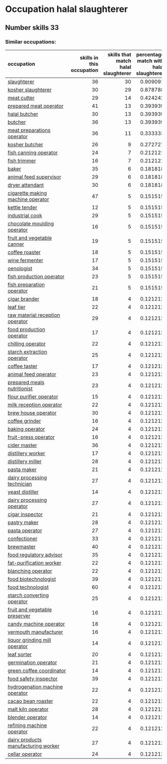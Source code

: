 # Occupation halal slaughterer
## Number skills 33
### Similar occupations:
| occupation                                                                    |   skills in this occupation |   skills that match halal slaughterer |   percentage match with halal slaughterer |   skills not in halal slaughterer |
|:------------------------------------------------------------------------------|----------------------------:|--------------------------------------:|------------------------------------------:|----------------------------------:|
| [slaughterer](slaughterer.md)                                                 |                          36 |                                    30 |                                  0.909091 |                                 6 |
| [kosher slaughterer](kosher_slaughterer.md)                                   |                          30 |                                    29 |                                  0.878788 |                                 1 |
| [meat cutter](meat_cutter.md)                                                 |                          29 |                                    14 |                                  0.424242 |                                15 |
| [prepared meat operator](prepared_meat_operator.md)                           |                          41 |                                    13 |                                  0.393939 |                                28 |
| [halal butcher](halal_butcher.md)                                             |                          30 |                                    13 |                                  0.393939 |                                17 |
| [butcher](butcher.md)                                                         |                          36 |                                    13 |                                  0.393939 |                                23 |
| [meat preparations operator](meat_preparations_operator.md)                   |                          36 |                                    11 |                                  0.333333 |                                25 |
| [kosher butcher](kosher_butcher.md)                                           |                          26 |                                     9 |                                  0.272727 |                                17 |
| [fish canning operator](fish_canning_operator.md)                             |                          24 |                                     7 |                                  0.212121 |                                17 |
| [fish trimmer](fish_trimmer.md)                                               |                          16 |                                     7 |                                  0.212121 |                                 9 |
| [baker](baker.md)                                                             |                          35 |                                     6 |                                  0.181818 |                                29 |
| [animal feed supervisor](animal_feed_supervisor.md)                           |                          29 |                                     6 |                                  0.181818 |                                23 |
| [dryer attendant](dryer_attendant.md)                                         |                          30 |                                     6 |                                  0.181818 |                                24 |
| [cigarette making machine operator](cigarette_making_machine_operator.md)     |                          47 |                                     5 |                                  0.151515 |                                42 |
| [kettle tender](kettle_tender.md)                                             |                          12 |                                     5 |                                  0.151515 |                                 7 |
| [industrial cook](industrial_cook.md)                                         |                          29 |                                     5 |                                  0.151515 |                                24 |
| [chocolate moulding operator](chocolate_moulding_operator.md)                 |                          16 |                                     5 |                                  0.151515 |                                11 |
| [fruit and vegetable canner](fruit_and_vegetable_canner.md)                   |                          19 |                                     5 |                                  0.151515 |                                14 |
| [coffee roaster](coffee_roaster.md)                                           |                          18 |                                     5 |                                  0.151515 |                                13 |
| [wine fermenter](wine_fermenter.md)                                           |                          17 |                                     5 |                                  0.151515 |                                12 |
| [oenologist](oenologist.md)                                                   |                          34 |                                     5 |                                  0.151515 |                                29 |
| [fish production operator](fish_production_operator.md)                       |                          23 |                                     5 |                                  0.151515 |                                18 |
| [fish preparation operator](fish_preparation_operator.md)                     |                          21 |                                     5 |                                  0.151515 |                                16 |
| [cigar brander](cigar_brander.md)                                             |                          18 |                                     4 |                                  0.121212 |                                14 |
| [leaf tier](leaf_tier.md)                                                     |                          22 |                                     4 |                                  0.121212 |                                18 |
| [raw material reception operator](raw_material_reception_operator.md)         |                          29 |                                     4 |                                  0.121212 |                                25 |
| [food production operator](food_production_operator.md)                       |                          17 |                                     4 |                                  0.121212 |                                13 |
| [chilling operator](chilling_operator.md)                                     |                          22 |                                     4 |                                  0.121212 |                                18 |
| [starch extraction operator](starch_extraction_operator.md)                   |                          25 |                                     4 |                                  0.121212 |                                21 |
| [coffee taster](coffee_taster.md)                                             |                          17 |                                     4 |                                  0.121212 |                                13 |
| [animal feed operator](animal_feed_operator.md)                               |                          23 |                                     4 |                                  0.121212 |                                19 |
| [prepared meals nutritionist](prepared_meals_nutritionist.md)                 |                          23 |                                     4 |                                  0.121212 |                                19 |
| [flour purifier operator](flour_purifier_operator.md)                         |                          15 |                                     4 |                                  0.121212 |                                11 |
| [milk reception operator](milk_reception_operator.md)                         |                          22 |                                     4 |                                  0.121212 |                                18 |
| [brew house operator](brew_house_operator.md)                                 |                          30 |                                     4 |                                  0.121212 |                                26 |
| [coffee grinder](coffee_grinder.md)                                           |                          16 |                                     4 |                                  0.121212 |                                12 |
| [baking operator](baking_operator.md)                                         |                          24 |                                     4 |                                  0.121212 |                                20 |
| [fruit-press operator](fruit-press_operator.md)                               |                          16 |                                     4 |                                  0.121212 |                                12 |
| [cider master](cider_master.md)                                               |                          36 |                                     4 |                                  0.121212 |                                32 |
| [distillery worker](distillery_worker.md)                                     |                          17 |                                     4 |                                  0.121212 |                                13 |
| [distillery miller](distillery_miller.md)                                     |                          28 |                                     4 |                                  0.121212 |                                24 |
| [pasta maker](pasta_maker.md)                                                 |                          21 |                                     4 |                                  0.121212 |                                17 |
| [dairy processing technician](dairy_processing_technician.md)                 |                          27 |                                     4 |                                  0.121212 |                                23 |
| [yeast distiller](yeast_distiller.md)                                         |                          14 |                                     4 |                                  0.121212 |                                10 |
| [dairy processing operator](dairy_processing_operator.md)                     |                          27 |                                     4 |                                  0.121212 |                                23 |
| [cigar inspector](cigar_inspector.md)                                         |                          21 |                                     4 |                                  0.121212 |                                17 |
| [pastry maker](pastry_maker.md)                                               |                          28 |                                     4 |                                  0.121212 |                                24 |
| [pasta operator](pasta_operator.md)                                           |                          27 |                                     4 |                                  0.121212 |                                23 |
| [confectioner](confectioner.md)                                               |                          33 |                                     4 |                                  0.121212 |                                29 |
| [brewmaster](brewmaster.md)                                                   |                          40 |                                     4 |                                  0.121212 |                                36 |
| [food regulatory advisor](food_regulatory_advisor.md)                         |                          35 |                                     4 |                                  0.121212 |                                31 |
| [fat-purification worker](fat-purification_worker.md)                         |                          22 |                                     4 |                                  0.121212 |                                18 |
| [blanching operator](blanching_operator.md)                                   |                          22 |                                     4 |                                  0.121212 |                                18 |
| [food biotechnologist](food_biotechnologist.md)                               |                          39 |                                     4 |                                  0.121212 |                                35 |
| [food technologist](food_technologist.md)                                     |                          60 |                                     4 |                                  0.121212 |                                56 |
| [starch converting operator](starch_converting_operator.md)                   |                          25 |                                     4 |                                  0.121212 |                                21 |
| [fruit and vegetable preserver](fruit_and_vegetable_preserver.md)             |                          16 |                                     4 |                                  0.121212 |                                12 |
| [candy machine operator](candy_machine_operator.md)                           |                          18 |                                     4 |                                  0.121212 |                                14 |
| [vermouth manufacturer](vermouth_manufacturer.md)                             |                          16 |                                     4 |                                  0.121212 |                                12 |
| [liquor grinding mill operator](liquor_grinding_mill_operator.md)             |                          14 |                                     4 |                                  0.121212 |                                10 |
| [leaf sorter](leaf_sorter.md)                                                 |                          20 |                                     4 |                                  0.121212 |                                16 |
| [germination operator](germination_operator.md)                               |                          21 |                                     4 |                                  0.121212 |                                17 |
| [green coffee coordinator](green coffee coordinator.md)                       |                          14 |                                     4 |                                  0.121212 |                                10 |
| [food safety inspector](food_safety_inspector.md)                             |                          39 |                                     4 |                                  0.121212 |                                35 |
| [hydrogenation machine operator](hydrogenation_machine_operator.md)           |                          22 |                                     4 |                                  0.121212 |                                18 |
| [cacao bean roaster](cacao_bean_roaster.md)                                   |                          22 |                                     4 |                                  0.121212 |                                18 |
| [malt kiln operator](malt_kiln_operator.md)                                   |                          28 |                                     4 |                                  0.121212 |                                24 |
| [blender operator](blender_operator.md)                                       |                          14 |                                     4 |                                  0.121212 |                                10 |
| [refining machine operator](refining_machine_operator.md)                     |                          22 |                                     4 |                                  0.121212 |                                18 |
| [dairy products manufacturing worker](dairy_products_manufacturing_worker.md) |                          27 |                                     4 |                                  0.121212 |                                23 |
| [cellar operator](cellar_operator.md)                                         |                          24 |                                     4 |                                  0.121212 |                                20 |
